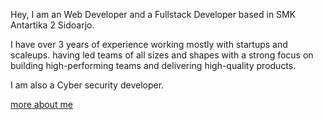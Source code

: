 Hey, I am an Web Developer and a Fullstack Developer based in SMK Antartika 2 Sidoarjo.

I have over 3 years of experience working mostly with startups and scaleups. having led teams of all sizes and shapes with a strong focus on building high-performing teams and delivering high-quality products.

I am also a Cyber security developer.

[more about me](https://github.com/contact-iqbal)

